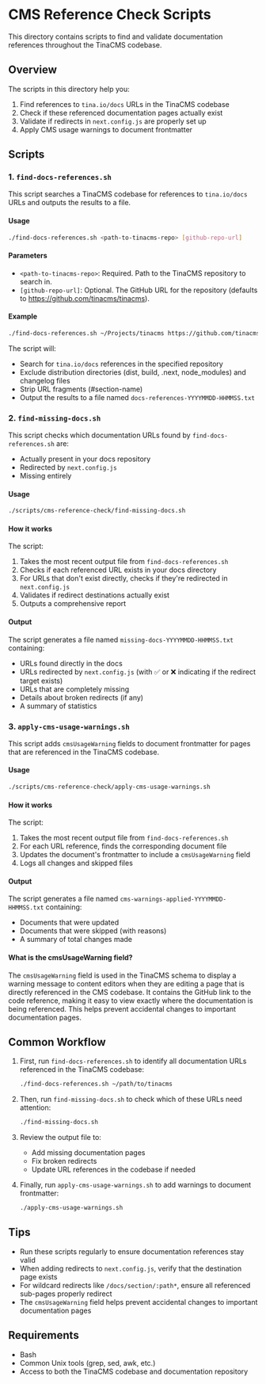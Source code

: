 # CMS Reference Check Scripts

This directory contains scripts to find and validate documentation references throughout the TinaCMS codebase.

## Overview

The scripts in this directory help you:

1. Find references to `tina.io/docs` URLs in the TinaCMS codebase
2. Check if these referenced documentation pages actually exist
3. Validate if redirects in `next.config.js` are properly set up
4. Apply CMS usage warnings to document frontmatter

## Scripts

### 1. `find-docs-references.sh`

This script searches a TinaCMS codebase for references to `tina.io/docs` URLs and outputs the results to a file.

#### Usage

```bash
./find-docs-references.sh <path-to-tinacms-repo> [github-repo-url]
```

#### Parameters

- `<path-to-tinacms-repo>`: Required. Path to the TinaCMS repository to search in.
- `[github-repo-url]`: Optional. The GitHub URL for the repository (defaults to https://github.com/tinacms/tinacms).

#### Example

```bash
./find-docs-references.sh ~/Projects/tinacms https://github.com/tinacms/tinacms
```

The script will:

- Search for `tina.io/docs` references in the specified repository
- Exclude distribution directories (dist, build, .next, node_modules) and changelog files
- Strip URL fragments (#section-name)
- Output the results to a file named `docs-references-YYYYMMDD-HHMMSS.txt`

### 2. `find-missing-docs.sh`

This script checks which documentation URLs found by `find-docs-references.sh` are:

- Actually present in your docs repository
- Redirected by `next.config.js`
- Missing entirely

#### Usage

```bash
./scripts/cms-reference-check/find-missing-docs.sh
```

#### How it works

The script:

1. Takes the most recent output file from `find-docs-references.sh`
2. Checks if each referenced URL exists in your docs directory
3. For URLs that don't exist directly, checks if they're redirected in `next.config.js`
4. Validates if redirect destinations actually exist
5. Outputs a comprehensive report

#### Output

The script generates a file named `missing-docs-YYYYMMDD-HHMMSS.txt` containing:

- URLs found directly in the docs
- URLs redirected by `next.config.js` (with ✅ or ❌ indicating if the redirect target exists)
- URLs that are completely missing
- Details about broken redirects (if any)
- A summary of statistics

### 3. `apply-cms-usage-warnings.sh`

This script adds `cmsUsageWarning` fields to document frontmatter for pages that are referenced in the TinaCMS codebase.

#### Usage

```bash
./scripts/cms-reference-check/apply-cms-usage-warnings.sh
```

#### How it works

The script:

1. Takes the most recent output file from `find-docs-references.sh`
2. For each URL reference, finds the corresponding document file
3. Updates the document's frontmatter to include a `cmsUsageWarning` field
4. Logs all changes and skipped files

#### Output

The script generates a file named `cms-warnings-applied-YYYYMMDD-HHMMSS.txt` containing:

- Documents that were updated
- Documents that were skipped (with reasons)
- A summary of total changes made

#### What is the cmsUsageWarning field?

The `cmsUsageWarning` field is used in the TinaCMS schema to display a warning message to content editors when they are editing a page that is directly referenced in the CMS codebase. It contains the GitHub link to the code reference, making it easy to view exactly where the documentation is being referenced. This helps prevent accidental changes to important documentation pages.

## Common Workflow

1. First, run `find-docs-references.sh` to identify all documentation URLs referenced in the TinaCMS codebase:

   ```bash
   ./find-docs-references.sh ~/path/to/tinacms
   ```

2. Then, run `find-missing-docs.sh` to check which of these URLs need attention:

   ```bash
   ./find-missing-docs.sh
   ```

3. Review the output file to:

   - Add missing documentation pages
   - Fix broken redirects
   - Update URL references in the codebase if needed

4. Finally, run `apply-cms-usage-warnings.sh` to add warnings to document frontmatter:

   ```bash
   ./apply-cms-usage-warnings.sh
   ```

## Tips

- Run these scripts regularly to ensure documentation references stay valid
- When adding redirects to `next.config.js`, verify that the destination page exists
- For wildcard redirects like `/docs/section/:path*`, ensure all referenced sub-pages properly redirect
- The `cmsUsageWarning` field helps prevent accidental changes to important documentation pages

## Requirements

- Bash
- Common Unix tools (grep, sed, awk, etc.)
- Access to both the TinaCMS codebase and documentation repository
